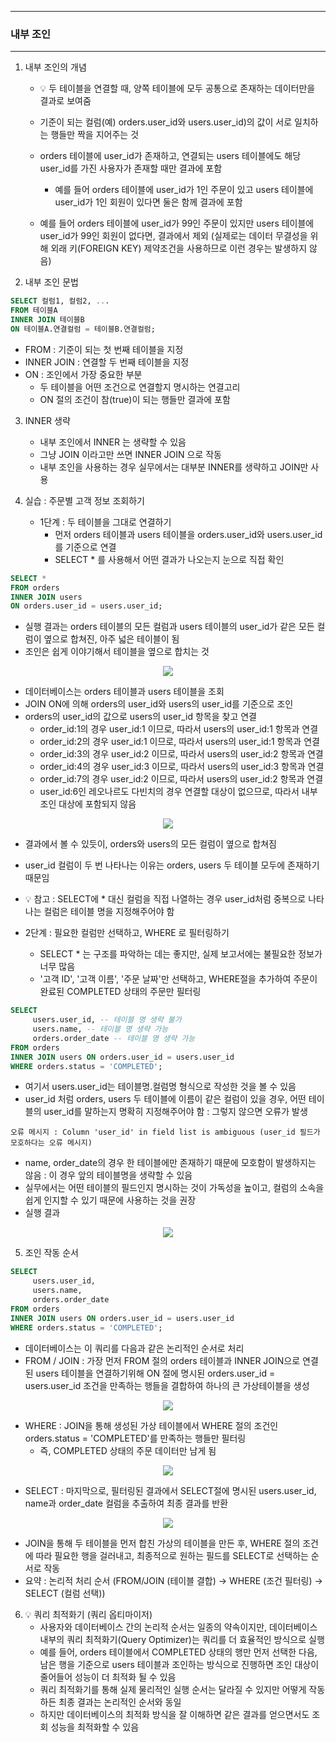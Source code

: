-----
### 내부 조인
-----
1. 내부 조인의 개념
   - 💡 두 테이블을 연결할 때, 양쪽 테이블에 모두 공통으로 존재하는 데이터만을 결과로 보여줌
   - 기준이 되는 컬럼(예) orders.user_id와 users.user_id)의 값이 서로 일치하는 행들만 짝을 지어주는 것
   - orders 테이블에 user_id가 존재하고, 연결되는 users 테이블에도 해당 user_id를 가진 사용자가 존재할 때만 결과에 포함
      + 예를 들어 orders 테이블에 user_id가 1인 주문이 있고 users 테이블에 user_id가 1인 회원이 있다면 둘은 함께 결과에 포함

   - 예를 들어 orders 테이블에 user_id가 99인 주문이 있지만 users 테이블에 user_id가 99인 회원이 없다면, 결과에서 제외 (실제로는 데이터 무결성을 위해 외래 키(FOREIGN KEY) 제약조건을 사용하므로 이런 경우는 발생하지 않음)

2. 내부 조인 문법
```sql
SELECT 컬럼1, 컬럼2, ...
FROM 테이블A
INNER JOIN 테이블B
ON 테이블A.연결컬럼 = 테이블B.연결컬럼;
```
   - FROM : 기준이 되는 첫 번째 테이블을 지정
   - INNER JOIN : 연결할 두 번째 테이블을 지정
   - ON : 조인에서 가장 중요한 부분
     + 두 테이블을 어떤 조건으로 연결할지 명시하는 연결고리
     + ON 절의 조건이 참(true)이 되는 행들만 결과에 포함

3. INNER 생략  
   - 내부 조인에서 INNER 는 생략할 수 있음
   - 그냥 JOIN 이라고만 쓰면 INNER JOIN 으로 작동
   - 내부 조인을 사용하는 경우 실무에서는 대부분 INNER를 생략하고 JOIN만 사용

4. 실습 : 주문별 고객 정보 조회하기
   - 1단계 : 두 테이블을 그대로 연결하기
      + 먼저 orders 테이블과 users 테이블을 orders.user_id와 users.user_id를 기준으로 연결
      + SELECT * 를 사용해서 어떤 결과가 나오는지 눈으로 직접 확인
```sql
SELECT *
FROM orders
INNER JOIN users
ON orders.user_id = users.user_id;
```
   - 실행 결과는 orders 테이블의 모든 컬럼과 users 테이블의 user_id가 같은 모든 컬럼이 옆으로 합쳐진, 아주 넓은 테이블이 됨
   - 조인은 쉽게 이야기해서 테이블을 옆으로 합치는 것
<div align="center">
<img src="https://github.com/user-attachments/assets/e715d022-556a-4d0b-845b-c58674430ae5">
</div>

   - 데이터베이스는 orders 테이블과 users 테이블을 조회
   - JOIN ON에 의해 orders의 user_id와 users의 user_id를 기준으로 조인
   - orders의 user_id의 값으로 users의 user_id 항목을 찾고 연결
      + order_id:1의 경우 user_id:1 이므로, 따라서 users의 user_id:1 항목과 연결
      + order_id:2의 경우 user_id:1 이므로, 따라서 users의 user_id:1 항목과 연결
      + order_id:3의 경우 user_id:2 이므로, 따라서 users의 user_id:2 항목과 연결
      + order_id:4의 경우 user_id:3 이므로, 따라서 users의 user_id:3 항목과 연결
      + order_id:7의 경우 user_id:2 이므로, 따라서 users의 user_id:2 항목과 연결
      + user_id:6인 레오나르도 다빈치의 경우 연결할 대상이 없으므로, 따라서 내부 조인 대상에 포함되지 않음
<div align="center">
<img src="https://github.com/user-attachments/assets/9f5feca2-fc95-4d00-b242-39bb5cd89ee7">
</div>

   - 결과에서 볼 수 있듯이, orders와 users의 모든 컬럼이 옆으로 합쳐짐
   - user_id 컬럼이 두 번 나타나는 이유는 orders, users 두 테이블 모두에 존재하기 때문임
   - 💡 참고 : SELECT에 * 대신 컬럼을 직접 나열하는 경우 user_id처럼 중복으로 나타나는 컬럼은 테이블 명을 지정해주어야 함

   - 2단계 : 필요한 컬럼만 선택하고, WHERE 로 필터링하기
     + SELECT * 는 구조를 파악하는 데는 좋지만, 실제 보고서에는 불필요한 정보가 너무 많음
     + '고객 ID', '고객 이름', '주문 날짜'만 선택하고, WHERE절을 추가하여 주문이 완료된 COMPLETED 상태의 주문만 필터링
```sql
SELECT
     users.user_id, -- 테이블 명 생략 불가
     users.name, -- 테이블 명 생략 가능
     orders.order_date -- 테이블 명 생략 가능
FROM orders
INNER JOIN users ON orders.user_id = users.user_id
WHERE orders.status = 'COMPLETED';
```
   - 여기서 users.user_id는 테이블명.컬럼명 형식으로 작성한 것을 볼 수 있음
   - user_id 처럼 orders, users 두 테이블에 이름이 같은 컬럼이 있을 경우, 어떤 테이블의 user_id를 말하는지 명확히 지정해주어야 함 : 그렇지 않으면 오류가 발생
```
오류 메시지 : Column 'user_id' in field list is ambiguous (user_id 필드가 모호하다는 오류 메시지)
```
   - name, order_date의 경우 한 테이블에만 존재하기 때문에 모호함이 발생하지는 않음 : 이 경우 앞의 테이블명을 생략할 수 있음
   - 실무에서는 어떤 테이블의 필드인지 명시하는 것이 가독성을 높이고, 컬럼의 소속을 쉽게 인지할 수 있기 때문에 사용하는 것을 권장
   - 실행 결과
<div align="center">
<img src="https://github.com/user-attachments/assets/86bba93b-22a4-4303-a468-bfe8c8a01c7b">
</div>

5. 조인 작동 순서
```sql
SELECT
     users.user_id,
     users.name,
     orders.order_date
FROM orders
INNER JOIN users ON orders.user_id = users.user_id
WHERE orders.status = 'COMPLETED';
```
   - 데이터베이스는 이 쿼리를 다음과 같은 논리적인 순서로 처리
   - FROM / JOIN : 가장 먼저 FROM 절의 orders 테이블과 INNER JOIN으로 연결된 users 테이블을 연결하기위해 ON 절에 명시된 orders.user_id = users.user_id 조건을 만족하는 행들을 결합하여 하나의 큰 가상테이블을 생성
<div align="center">
<img src="https://github.com/user-attachments/assets/68d6ad5a-621c-4db7-8827-994af29ef8cf">
</div>

   - WHERE : JOIN을 통해 생성된 가상 테이블에서 WHERE 절의 조건인 orders.status = 'COMPLETED'를 만족하는 행들만 필터링
     + 즉, COMPLETED 상태의 주문 데이터만 남게 됨
<div align="center">
<img src="https://github.com/user-attachments/assets/55199ad7-d437-4565-88c1-f71a76254bfe">
</div>

   - SELECT : 마지막으로, 필터링된 결과에서 SELECT절에 명시된 users.user_id, name과 order_date 컬럼을 추출하여 최종 결과를 반환
<div align="center">
<img src="https://github.com/user-attachments/assets/93d2396a-9327-4f34-b0c4-17fd99b27332">
</div>

   - JOIN을 통해 두 테이블을 먼저 합친 가상의 테이블을 만든 후, WHERE 절의 조건에 따라 필요한 행을 걸러내고, 최종적으로 원하는 필드를 SELECT로 선택하는 순서로 작동
   - 요약 : 논리적 처리 순서 (FROM/JOIN (테이블 결합) → WHERE (조건 필터링) → SELECT (컬럼 선택))

6. 💡 쿼리 최적화기 (쿼리 옵티마이저)
   - 사용자와 데이터베이스 간의 논리적 순서는 일종의 약속이지만, 데이터베이스 내부의 쿼리 최적화기(Query Optimizer)는 쿼리를 더 효율적인 방식으로 실행
   - 예를 들어, orders 테이블에서 COMPLETED 상태의 행만 먼저 선택한 다음, 남은 행을 기준으로 users 테이블과 조인하는 방식으로 진행하면 조인 대상이 줄어들어 성능이 더 최적화 될 수 있음
   - 쿼리 최적화기를 통해 실제 물리적인 실행 순서는 달라질 수 있지만 어떻게 작동하든 최종 결과는 논리적인 순서와 동일
   - 하지만 데이터베이스의 최적화 방식을 잘 이해하면 같은 결과를 얻으면서도 조회 성능을 최적화할 수 있음
   
